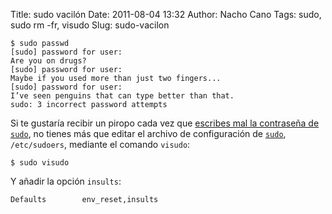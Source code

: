 Title: sudo vacilón
Date: 2011-08-04 13:32
Author: Nacho Cano
Tags: sudo, sudo rm -fr, visudo
Slug: sudo-vacilon

    $ sudo passwd
    [sudo] password for user:
    Are you on drugs?
    [sudo] password for user:
    Maybe if you used more than just two fingers...
    [sudo] password for user:
    I’ve seen penguins that can type better than that.
    sudo: 3 incorrect password attempts

Si te gustaría recibir un piropo cada vez que [escribes mal la
contraseña de `sudo`][escribes mal la contraseña de sudo], no
tienes más que editar el archivo de configuración de [`sudo`][sudo],
`/etc/sudoers`, mediante el comando `visudo`:

    $ sudo visudo

Y añadir la opción `insults`:

    Defaults        env_reset,insults

  [escribes mal la contraseña de sudo]: http://usemoslinux.blogspot.com/2011/08/sudo-no-me-insultes-el-terminal-se.html
    "escribes mal la contraseña de sudo"
  [sudo]: {filename}/memo/with-great-power-comes-great-responsibility.md
    "un gran poder conlleva una gran responsabilidad"

